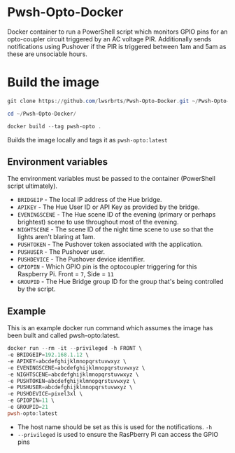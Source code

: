 # Pwsh-Opto-Docker
Docker container to run a PowerShell script which monitors GPIO pins for an opto-coupler circuit triggered by an AC voltage PIR. Additionally sends notifications using Pushover if the PIR is triggered between 1am and 5am as these are unsociable hours.

# Build the image
```powershell
git clone https://github.com/lwsrbrts/Pwsh-Opto-Docker.git ~/Pwsh-Opto-Docker/

cd ~/Pwsh-Opto-Docker/

docker build --tag pwsh-opto .
```

Builds the image locally and tags it as `pwsh-opto:latest`

## Environment variables

The environment variables must be passed to the container (PowerShell script ultimately).

* `BRIDGEIP` - The local IP address of the Hue bridge.
* `APIKEY` - The Hue User ID or API Key as provided by the bridge.
* `EVENINGSCENE` - The Hue scene ID of the evening (primary or perhaps brightest) scene to use throughout most of the evening.
* `NIGHTSCENE` - The scene ID of the night time scene to use so that the lights aren't blaring at 1am.
* `PUSHTOKEN` - The Pushover token associated with the application.
* `PUSHUSER` - The Pushover user.
* `PUSHDEVICE` - The Pushover device identifier.
* `GPIOPIN` - Which GPIO pin is the optocoupler triggering for this Raspberry Pi. Front = `7`, Side = `11`
* `GROUPID` - The Hue Bridge group ID for the group that's being controlled by the script.

## Example

This is an example docker run command which assumes the image has been built and called pwsh-opto:latest.

``` powershell
docker run --rm -it --privileged -h FRONT \
-e BRIDGEIP=192.168.1.12 \
-e APIKEY=abcdefghijklmnopqrstuvwxyz \
-e EVENINGSCENE=abcdefghijklmnopqrstuvwxyz \
-e NIGHTSCENE=abcdefghijklmnopqrstuvwxyz \
-e PUSHTOKEN=abcdefghijklmnopqrstuvwxyz \
-e PUSHUSER=abcdefghijklmnopqrstuvwxyz \
-e PUSHDEVICE=pixel3xl \
-e GPIOPIN=11 \
-e GROUPID=21
pwsh-opto:latest
```

* The host name should be set as this is used for the notifications. `-h`
* `--privileged` is used to ensure the RasPberry Pi can access the GPIO pins